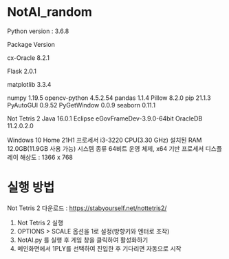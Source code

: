 # NotAI_random

Python version : 3.6.8

Package			Version

cx-Oracle		8.2.1

Flask			2.0.1

matplotlib		3.3.4

numpy			1.19.5
opencv-python	4.5.2.54
pandas			1.1.4
Pillow			8.2.0
pip				21.1.3
PyAutoGUI		0.9.52
PyGetWindow		0.0.9
seaborn			0.11.1

Not Tetris 2
Java		16.0.1
Eclipse		eGovFrameDev-3.9.0-64bit
OracleDB	11.2.0.2.0

Windows 10 Home 21H1
프로세서	i3-3220 CPU(3.30 GHz)
설치된 RAM	12.0GB(11.9GB 사용 가능)
시스템 종류	64비트 운영 체제, x64 기반 프로세서
디스플레이 해상도 : 1366 x 768


# 실행 방법

Not Tetris 2 다운로드 : https://stabyourself.net/nottetris2/

1. Not Tetris 2 실행
2. OPTIONS > SCALE 옵션을 1로 설정(방향키와 엔터로 조작)
3. NotAI.py 를 실행 후 게임 창을 클릭하여 활성화하기
4. 메인화면에서 1PLY를 선택하여 진입한 후 기다리면 자동으로 시작


